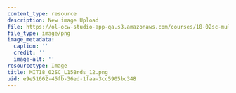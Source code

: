 ```yaml
---
content_type: resource
description: New image Upload
file: https://ol-ocw-studio-app-qa.s3.amazonaws.com/courses/18-02sc-multivariable-calculus-fall-2010/e9e5166245fb36ed1faa3cc5905bc348_MIT18_02SC_L15Brds_12.png
file_type: image/png
image_metadata:
  caption: ''
  credit: ''
  image-alt: ''
resourcetype: Image
title: MIT18_02SC_L15Brds_12.png
uid: e9e51662-45fb-36ed-1faa-3cc5905bc348
---
```

